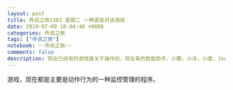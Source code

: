```yaml
---
layout: post
title: 传说之旅1381 星期二 一种语音对话游戏 
date: 2019-07-09 16:04:40 +0800 
categories: 传说之旅 
tags: ["传说之旅"]
notebook: ☞☞传说之旅☜☜
comments: false
description: 现在已经有的游戏是关于操作的，现在有的智能助手，小娜，小冰，小度，Jovi，小爱等等。我就在想一个问题，现在关于智能学习和游戏，是有关于智能助手来做一个对话式的游戏。该怎么做呢？
---
```


游戏，现在都是主要是动作行为的一种监控管理的程序。